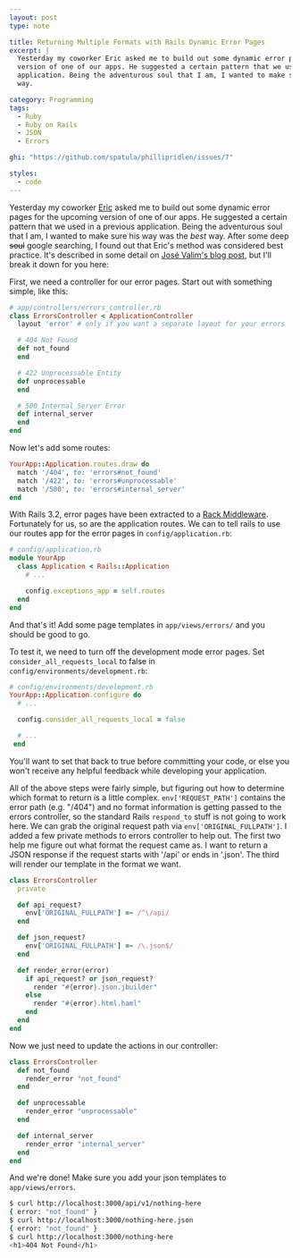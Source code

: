 ```yaml
---
layout: post
type: note

title: Returning Multiple Formats with Rails Dynamic Error Pages
excerpt: |
  Yesterday my coworker Eric asked me to build out some dynamic error pages for the upcoming
  version of one of our apps. He suggested a certain pattern that we used in a previous
  application. Being the adventurous soul that I am, I wanted to make sure his way was the best
  way.

category: Programming
tags:
  - Ruby
  - Ruby on Rails
  - JSON
  - Errors

ghi: "https://github.com/spatula/phillipridlen/issues/7"

styles:
  - code
---
```


Yesterday my coworker [Eric][eh] asked me to build out some dynamic error pages for the upcoming
version of one of our apps. He suggested a certain pattern that we used in a previous application.
Being the adventurous soul that I am, I wanted to make sure his way was the _best_ way. After some
deep <s>soul</s> google searching, I found out that Eric's method was considered best practice. It's
described in some detail on [Jos&eacute; Valim's blog post][hidden-rails-features], but I'll break
it down for you here:

[eh]: http://erichurst.com
[hidden-rails-features]: http://blog.plataformatec.com.br/2012/01/my-five-favorite-hidden-features-in-rails-3-2/

First, we need a controller for our error pages. Start out with something simple, like this:

~~~ ruby
# app/controllers/errors_controller.rb
class ErrorsController < ApplicationController
  layout 'error' # only if you want a separate layout for your errors

  # 404 Not Found
  def not_found
  end

  # 422 Unprocessable Entity
  def unprocessable
  end

  # 500 Internal Server Error
  def internal_server
  end
end
~~~

Now let's add some routes:

~~~ ruby
YourApp::Application.routes.draw do
  match '/404', to: 'errors#not_found'
  match '/422', to: 'errors#unprocessable'
  match '/500', to: 'errors#internal_server'
end
~~~

With Rails 3.2, error pages have been extracted to a [Rack Middleware][mw].  Fortunately for us, so
are the application routes. We can to tell rails to use our routes app for the error pages in
`config/application.rb`:

[mw]: http://stackoverflow.com/a/2257031/383950

~~~ ruby
# config/application.rb
module YourApp
  class Application < Rails::Application
    # ...

    config.exceptions_app = self.routes
  end
end
~~~

And that's it! Add some page templates in `app/views/errors/` and you should be good to go.

To test it, we need to turn off the development mode error pages. Set `consider_all_requests_local`
to false in `config/environments/development.rb`:

~~~ ruby
# config/environments/development.rb
YourApp::Application.configure do
  # ...

  config.consider_all_requests_local = false

  # ...
 end
~~~

You'll want to set that back to true before committing your code, or else you won't receive any
helpful feedback while developing your application.

All of the above steps were fairly simple, but figuring out how to determine which format to return
is a little complex.  `env['REQUEST_PATH']` contains the error path (e.g. "/404") and no format
information is getting passed to the errors controller, so the standard Rails `respond_to` stuff is
not going to work here. We can grab the original request path via `env['ORIGINAL_FULLPATH']`. I
added a few private methods to errors controller to help out. The first two help me figure out what
format the request came as. I want to return a JSON response if the request starts with '/api' or
ends in '.json'. The third will render our template in the format we want.

~~~ ruby
class ErrorsController
  private

  def api_request?
    env['ORIGINAL_FULLPATH'] =~ /^\/api/
  end

  def json_request?
    env['ORIGINAL_FULLPATH'] =~ /\.json$/
  end

  def render_error(error)
    if api_request? or json_request?
      render "#{error}.json.jbuilder"
    else
      render "#{error}.html.haml"
    end
  end
end
~~~

Now we just need to update the actions in our controller:

~~~ ruby
class ErrorsController
  def not_found
    render_error "not_found"
  end

  def unprocessable
    render_error "unprocessable"
  end

  def internal_server
    render_error "internal_server"
  end
end
~~~

And we're done! Make sure you add your json templates to `app/views/errors`.

~~~ bash
$ curl http://localhost:3000/api/v1/nothing-here
{ error: "not_found" }
$ curl http://localhost:3000/nothing-here.json
{ error: "not_found" }
$ curl http://localhost:3000/nothing-here
<h1>404 Not Found</h1>
~~~
